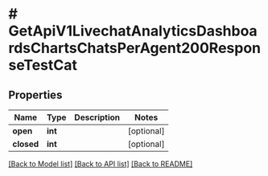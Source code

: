 # # GetApiV1LivechatAnalyticsDashboardsChartsChatsPerAgent200ResponseTestCat

## Properties

Name | Type | Description | Notes
------------ | ------------- | ------------- | -------------
**open** | **int** |  | [optional]
**closed** | **int** |  | [optional]

[[Back to Model list]](../../README.md#models) [[Back to API list]](../../README.md#endpoints) [[Back to README]](../../README.md)
